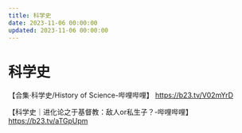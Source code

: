 ```yaml
---
title: 科学史
date: 2023-11-06 00:00:00
updated: 2023-11-06 00:00:00
---
```


# 科学史

【合集·科学史/History of Science-哔哩哔哩】 https://b23.tv/V02mYrD

【科学史｜进化论之于基督教：敌人or私生子？-哔哩哔哩】 https://b23.tv/aTGpUpm
